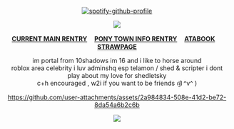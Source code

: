 
<div align="center">

[![spotify-github-profile](https://spotify-github-profile.kittinanx.com/api/view?uid=31v5uloyvwhloiiyan3b35ekvv5e&cover_image=true&theme=novatorem&show_offline=true&background_color=121212&interchange=true&bar_color=fe7d37&bar_color_cover=false)](https://github.com/kittinan/spotify-github-profile)

![](https://gifcity.carrd.co/assets/images/gallery41/1cc9dfcc.png?v=e3c0bc0f)

<b>[CURRENT MAIN RENTRY](https://rentry.co/shedletsky) ㅤ[PONY TOWN INFO RENTRY](https://rentry.co/angelofdarkness) ㅤ[ATABOOK](https://portal.atabook.org/) ㅤ[STRAWPAGE](https://madnesscombat.straw.page/)</b>

im portal from 10shadows im 16 and i like to horse around 
<br>roblox area celebrity i luv adminshq esp telamon / shed & scripter i dont play about my love for shedletsky
<br>c+h encouraged , w2i if you want to be friends ദ്ദി ^v^ )</br>



https://github.com/user-attachments/assets/2a984834-508e-41d2-be72-8da54a6b2c6b

![](https://komarev.com/ghpvc/?username=10shadows&label=TOTALLY+PWNED&color=orange&style=for-the-badge)
</div>
